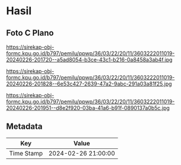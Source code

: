 # Hasil

## Foto C Plano

https://sirekap-obj-formc.kpu.go.id/b797/pemilu/ppwp/36/03/22/20/11/3603222011019-20240226-201720--a5ad8054-b3ce-43c1-b216-0a8458a3ab4f.jpg

https://sirekap-obj-formc.kpu.go.id/b797/pemilu/ppwp/36/03/22/20/11/3603222011019-20240226-201828--6e53c427-2639-47a2-9abc-291a03a81f25.jpg

https://sirekap-obj-formc.kpu.go.id/b797/pemilu/ppwp/36/03/22/20/11/3603222011019-20240226-201951--d8e2f920-03ba-41a6-b91f-0890137a0b5c.jpg


## Metadata

| Key        | Value               |
| ---------- | ------------------- |
| Time Stamp | 2024-02-26 21:00:00 |



